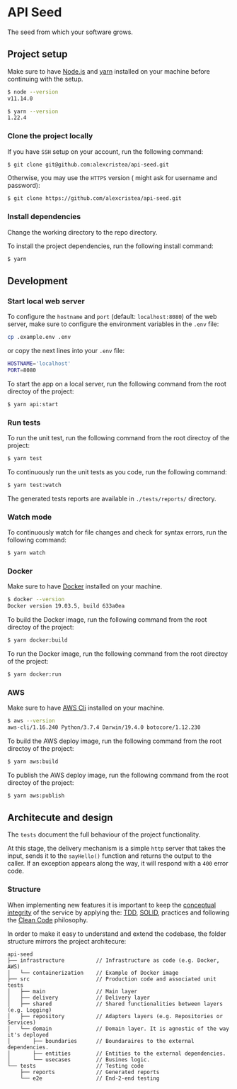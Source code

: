 # API Seed

The seed from which your software grows.
## Project setup

Make sure to have [Node.js](https://nodejs.org) and [yarn](https://yarnpkg.com) installed on your machine before continuing with the setup.

```bash
$ node --version
v11.14.0

$ yarn --version
1.22.4
```

### Clone the project locally

If you have `SSH` setup on your account, run the following command:

```bash
$ git clone git@github.com:alexcristea/api-seed.git
```

Otherwise, you may use the `HTTPS` version ( might ask for username and password):

```bash
$ git clone https://github.com/alexcristea/api-seed.git
```

### Install dependencies

Change the working directory to the repo directory.

To install the project dependencies, run the following install command:

```bash
$ yarn
```

## Development

### Start local web server

To configure the `hostname` and `port` (default: `localhost:8080`) of the web server, make sure to configure the environment variables in the `.env` file:

```bash
cp .example.env .env
```

or copy the next lines into your `.env` file:

```bash
HOSTNAME='localhost'
PORT=8080
```

To start the app on a local server, run the following command from the root directoy of the project:

```bash
$ yarn api:start
```

### Run tests

To run the unit test, run the following command from the root directoy of the project:

```bash
$ yarn test
```

To continuously run the unit tests as you code, run the following command:

```bash
$ yarn test:watch
```

The generated tests reports are available in `./tests/reports/` directory.

### Watch mode

To continuously watch for file changes and check for syntax errors, run the following command:

```bash
$ yarn watch
```

### Docker

Make sure to have [Docker](https://docs.docker.com/get-started/) installed on your machine.

```bash
$ docker --version
Docker version 19.03.5, build 633a0ea
```

To build the Docker image, run the following command from the root directoy of the project:

```bash
$ yarn docker:build
```

To run the Docker image, run the following command from the root directoy of the project:

```bash
$ yarn docker:run
```

### AWS

Make sure to have [AWS Cli](https://aws.amazon.com/cli/) installed on your machine.

```bash
$ aws --version
aws-cli/1.16.240 Python/3.7.4 Darwin/19.4.0 botocore/1.12.230
```

To build the AWS deploy image, run the following command from the root directoy of the project:

```bash
$ yarn aws:build
```

To publish the AWS deploy image, run the following command from the root directoy of the project:

```bash
$ yarn aws:publish
```

## Architecute and design

The `tests` document the full behaviour of the project functionality.

At this stage, the delivery mechanism is a simple `http` server that takes the input, sends it to the `sayHello()` function and returns the output to the caller. If an exception appears along the way, it will respond with a `400` error code.

### Structure

When implementing new features it is important to keep the [conceptual integrity](https://architecture.typepad.com/architecture_blog/2011/10/the-importance-of-conceptual-integrity.html) of the service by applying the: [TDD](https://en.wikipedia.org/wiki/Test-driven_development), [SOLID](https://en.wikipedia.org/wiki/SOLID), practices and following the [Clean Code](https://gist.github.com/wojteklu/73c6914cc446146b8b533c0988cf8d29) philosophy.

In order to make it easy to understand and extend the codebase, the folder structure mirrors the project architecure:

```
api-seed
├── infrastructure          // Infrastructure as code (e.g. Docker, AWS)
│   └── containerization    // Example of Docker image
├── src                     // Production code and associated unit tests
│   ├── main                // Main layer
│   ├── delivery            // Delivery layer
│   ├── shared              // Shared functionalities between layers (e.g. Logging)
│   ├── repository          // Adapters layers (e.g. Repositories or Services)
│   └── domain              // Domain layer. It is agnostic of the way it's deployed
│       ├── boundaries      // Boundaraires to the external dependencies.
│       ├── entities        // Entities to the external dependencies.
│       └── usecases        // Busines logic. 
└── tests                   // Testing code
    ├── reports             // Generated reports
    └── e2e                 // End-2-end testing
```
